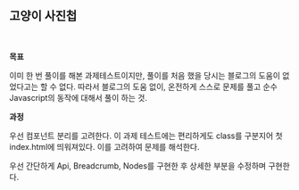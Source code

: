 ## 고양이 사진첩

<br>

**목표**

이미 한 번 풀이를 해본 과제테스트이지만, 풀이를 처음 했을 당시는 블로그의 도움이 없었다고는 할 수 없다. 따라서 블로그의 도움 없이, 온전하게 스스로 문제를 풀고 순수 Javascript의 동작에 대해서 풀이 하는 것.

**과정**

우선 컴포넌트 분리를 고려한다.
이 과제 테스트에는 편리하게도 class를 구분지어 첫 index.html에 띄워져있다. 이를 고려하여 문제를 해석한다.

우선 간단하게 Api, Breadcrumb, Nodes를 구현한 후 상세한 부분을 수정하며 구현한다.
